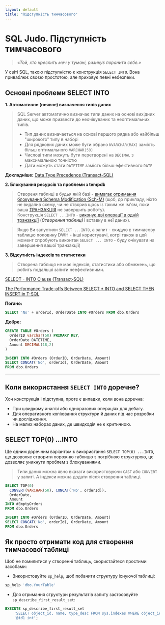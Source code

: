 ```yaml
---
layout: default
title: "Підступність тимчасового"
---
```


# SQL Judo. Підступність тимчасового

> *«Той, хто креслить меч у тумані, ризикує поранити себе.»*

У світі SQL, такою підступністю є конструкція `SELECT INTO`. Вона приваблює своєю простотою, але приховує певні небезпеки.

## Основні проблеми SELECT INTO

**1. Автоматичне (неявне) визначення типів даних**
> SQL Server автоматично визначає типи даних на основі вихідних даних, що може призвести до неочікуваних та неоптимальних типів.
> - Тип даних визначається на основі першого рядка або найбільш "широкого" типу в наборі
> - Для рядкових даних може бути обрано `NVARCHAR(MAX)` замість більш оптимального `VARCHAR(50)`
> - Числові типи можуть бути перетворені на `DECIMAL` з максимальною точністю
> - Дати можуть стати `DATETIME` замість більш ефективного `DATE`

**Докладніше:** [Data Type Precedence (Transact-SQL)](https://docs.microsoft.com/en-us/sql/t-sql/data-types/data-type-precedence-transact-sql)

**2. Блокування ресурсів та проблеми з tempdb**

> Створеня таблиці в будья якій базі - [вимагає отримання блокування Schema Modification (Sch-M)](https://learn.microsoft.com/en-us/sql/relational-databases/sql-server-transaction-locking-and-row-versioning-guide?view=sql-server-ver17#schema) 
> (щоб, до прикладу, ніхто не видалив схему, чи не створив щось із таким же ім'ям, поки ваша [ТРАНЗАКЦІЯ](https://learn.microsoft.com/en-us/sql/relational-databases/sql-server-transaction-locking-and-row-versioning-guide?view=sql-server-ver17#schema) не завершить роботу).  
> Конструкція `SELECT ...INTO`  - [виконує дві операції в одній транзакції](https://learn.microsoft.com/en-us/sql/t-sql/queries/select-into-clause-transact-sql?view=sql-server-ver17#remarks) (_**Створення таблиці**_ і вставку в неї даних). 

> Якщо Ви запустили `SELECT ...INTO`, а запит - скидую в тимчасову таблицю половину DWH - інші користувачі, котрі також в цей момент спробують виконтаи `SELECT ... INTO` - буду очікувати на завершення вашої транзакції)


**3. Відсутність індексів та статистики**
> Створена таблиця не має індексів, статистики або обмежень, що робить подальші запити неефективними.


[SELECT - INTO Clause (Transact-SQL)](https://learn.microsoft.com/sql/t-sql/queries/select-into-clause-transact-sql?view=sql-server-ver16)

[The Performance Trade-offs Between SELECT * INTO and SELECT THEN INSERT in T-SQL](https://thedbahub.com/the-performance-trade-offs-between-select-into-and-select-then-insert-in-t-sql/)

**Погано:**

```sql
SELECT 'No' + orderId, OrderDate INTO #Orders FROM dbo.Orders
```

**Добре:**

```sql
CREATE TABLE #Orders (
  OrderID varchar(50) PRIMARY KEY,
  OrderDate DATETIME,
  Amount DECIMAL(18,2)
)

INSERT INTO #Orders (OrderID, OrderDate, Amount)
SELECT CONCAT('No', orderId), OrderDate, Amount
FROM dbo.Orders
```

---

## Коли використання `SELECT INTO` доречне?

Хоч конструкція і підступна, проте є випадки, коли вона доречна:

* При швидкому аналізі або одноразових операціях для дебагу.
* Для оперативного копіювання структури й даних під час розробки чи дослідження.
* На малих наборах даних, де швидкодія не є критичною.

## SELECT TOP(0) ...INTO
Ще одним доречним варіантом є використання `SELECT TOP(0) ...INTO`, що дозволяє створити порожню таблицю з потрібною структурою, це дозволяє уникнути проблем з блокуваннями.

> Типи даних можна явно вказати використовуючи `CAST` або `CONVERT` у запиті.
А індекси можна додати після створення таблиці.

```sql
SELECT TOP(0) 
  CONVERT(VARCHAR(50), CONCAT('No', orderId)), 
  OrderDate, 
  Amount
INTO #EmptyOrders
FROM dbo.Orders

INSERT INTO #Orders (OrderID, OrderDate, Amount)
SELECT CONCAT('No', orderId), OrderDate, Amount
FROM dbo.Orders
```

## Як просто отримати код для створення тимчасової таблиці

Щоб не помилитися у створенні таблиць, скористайтеся простими засобами:

* Використовуйте `sp_help`, щоб побачити структуру існуючої таблиці:

```sql
sp_help 'dbo.YourTable'
```

* Для отримання структури результатів запиту застосовуйте `sp_describe_first_result_set`:

```sql
EXECUTE sp_describe_first_result_set
    'SELECT object_id, name, type_desc FROM sys.indexes WHERE object_id = @id1',
    '@id1 int';
```
